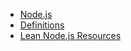 <ul class="pager">
<li class="active"><a href="/node">Node.js</a></li>
<li><a href="/node/definitions">Definitions</a></li>
<li><a href="https://github.com/tunjos/lean-node">Lean Node.js Resources</a></li>
</ul>
<!-- Todo use links as an anchor? -->